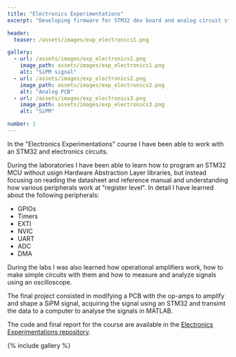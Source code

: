 ```yaml
---
title: "Electronics Experimentations"
excerpt: "Developing firmware for STM32 dev board and analog circuit study for the acquisition of SiPM signals."

header:
  teaser: /assets/images/exp_electronics1.png

gallery:
  - url: /assets/images/exp_electronics1.png
    image_path: assets/images/exp_electronics1.png
    alt: "SiPM signal"
  - url: /assets/images/exp_electronics2.png
    image_path: assets/images/exp_electronics2.png
    alt: "Analog PCB"
  - url: /assets/images/exp_electronics3.png
    image_path: assets/images/exp_electronics3.png
    alt: "SiPM"

number: 1
---
```


In the "Electronics Experimentations" course I have been able to work with an STM32 and electronics circuits.

During the laboratories I have been able to learn how to program an STM32 MCU without usign Hardware Abstraction Layer libraries,
but instead focusing on reading the datasheet and reference manual and understanding how various peripherals work at "register level".
In detail I have learned about the following peripherals:

- GPIOs
- Timers
- EXTI
- NVIC
- UART
- ADC
- DMA

During the labs I was also learned how operational amplifiers work, how to make simple circuits with them and how to measure and analyze signals
using an oscilloscope.

The final project consisted in modifying a PCB with the op-amps to amplify and shape a SiPM signal, acquiring the signal using an STM32 and transimt the data to
a computer to analyse the signals in MATLAB.

The code and final report for the course are available in the [Electronics Experimentations repository](https://github.com/fdila/electronics-experimentations).

{% include gallery %}

